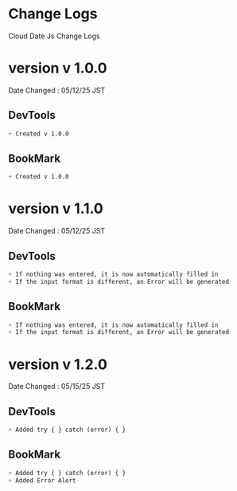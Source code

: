 # Change Logs
Cloud Date Js Change Logs  

# version v 1.0.0
Date Changed : 05/12/25 JST

## DevTools
```markdown
+ Created v 1.0.0
```

## BookMark
```markdown
+ Created v 1.0.0
```

# version v 1.1.0
Date Changed : 05/12/25 JST

## DevTools
```markdown
+ If nothing was entered, it is now automatically filled in
+ If the input format is different, an Error will be generated
```

## BookMark
```markdown
+ If nothing was entered, it is now automatically filled in
+ If the input format is different, an Error will be generated
```

# version v 1.2.0
Date Changed : 05/15/25 JST

## DevTools
```markdown
+ Added try { } catch (error) { }
```

## BookMark
```markdown
+ Added try { } catch (error) { }
+ Added Error Alert
```
